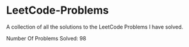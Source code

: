  # LeetCode-Problems

A collection of all the solutions to the LeetCode Problems I have solved.

Number Of Problems Solved: 98
